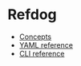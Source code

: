 # Refdog

- [Concepts](concepts.md)
- [YAML reference](resources.md)
- [CLI reference](commands.md)
